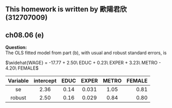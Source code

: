 #
## This homework is written by 歐陽君欣(312707009)
## ch08.06 (e)
**Question:**\
The OLS fitted model from part (b), with usual and robust standard errors, is

$\widehat{WAGE} = -17.77 + 2.50\ EDUC + 0.23\ EXPER + 3.23\ METRO - 4.20\ FEMALE$

 | Variable |  intercept  |      EDUC     |     EXPER     |     METRO     |   FEMALE   |
 |:--------:|:-----------:|:-------------:|:-------------:|:-------------:|-----------:|
 |    se    |    2.36     |     0.14      |      0.031    |      1.05     |    0.81    |
 |  robust  |    2.50     |     0.16      |      0.029    |      0.84     |    0.80    |

